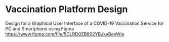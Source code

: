 # Vaccination Platform Design
 Design for a Graphical User Interface of a COVID-19 Vaccination Service for PC and Smartphone using Figma
https://www.figma.com/file/5CLRD0ZB892YBJkvBevWie
